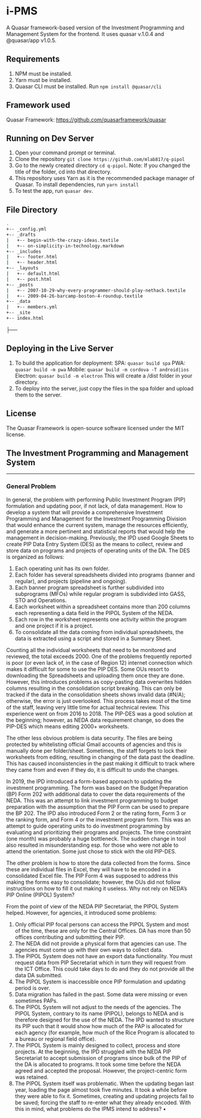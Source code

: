 # i-PMS
 A Quasar framework-based version of the Investment Programming and Management System for the frontend. It uses quasar v.1.0.4 and @quasar/app v1.0.5.
 
## Requirements
 
1. NPM must be installed.
2. Yarn must be installed.
3. Quasar CLI must be installed. Run `npm install @quasar/cli`

## Framework used

Quasar Framework: https://github.com/quasarframework/quasar

## Running on Dev Server

1. Open your command prompt or terminal.
2. Clone the repository `git clone https://github.com/mlab817/q-pipol`
3. Go to the newly created directory `cd q-pipol`. Note: If you changed the title of the folder, cd into that directory.
4. This repository uses Yarn as it is the recommended package manager of Quasar. To install dependencies, run `yarn install`
5. To test the app, run `quasar dev`.

## File Directory

```bash
.
+-- _config.yml
+-- _drafts
|   +-- begin-with-the-crazy-ideas.textile
|   +-- on-simplicity-in-technology.markdown
+-- _includes
|   +-- footer.html
|   +-- header.html
+-- _layouts
|   +-- default.html
|   +-- post.html
+-- _posts
|   +-- 2007-10-29-why-every-programmer-should-play-nethack.textile
|   +-- 2009-04-26-barcamp-boston-4-roundup.textile
+-- _data
|   +-- members.yml
+-- _site
+-- index.html
```
├──

## Deploying in the Live Server
1. To build the application for deployment: 
   SPA:       `quasar build spa`
   PWA:       `quasar build -m pwa`
   Mobile:    `quasar build -m cordova -T android|ios`
   Electron:  `quasar build -m electron`
   This will create a /dist folder in your directory.
2. To deploy into the server, just copy the files in the spa folder and upload them to the server.

## License

The Quasar Framework is open-source software licensed under the MIT license.

## The Investment Programming and Management System
-- --

### General Problem

In general, the problem with performing Public Investment Program (PIP) formulation and updating poor, if not lack, of data management.
How to develop a system that will provide a comprehensive Investment Programming and Management for the Investment Programming Division that would enhance the current system, manage the resources efficiently, and generate a more pertinent and statistical reports that would help the management in decision-making.
Previously, the IPD used Google Sheets to create PIP Data Entry System (DES) as the means to collect, review and store data on programs and projects of operating units of the DA. The DES is organized as follows:

1.	Each operating unit has its own folder.
2.	Each folder has several spreadsheets divided into programs (banner and regular), and projects (pipeline and ongoing).
3.	Each banner program spreadsheet is further subdivided into subprograms (MFOs) while regular program is subdivided into GASS, STO and Operations.
4.	Each worksheet within a spreadsheet contains more than 200 columns each representing a data field in the PIPOL System of the NEDA.
5.	Each row in the worksheet represents one activity within the program and one project if it is a project.
6.	To consolidate all the data coming from individual spreadsheets, the data is extracted using a script and stored in a Summary Sheet.

Counting all the individual worksheets that need to be monitored and reviewed, the total exceeds 2000. One of the problems frequently reported is poor (or even lack of, in the case of Region 12) internet connection which makes it difficult for some to use the PIP DES. Some OUs resort to downloading the Spreadsheets and uploading them once they are done. However, this introduces problems as copy-pasting data overwrites hidden columns resulting in the consolidation script breaking. This can only be tracked if the data in the consolidation sheets shows invalid data (#N/A); otherwise, the error is just overlooked. This process takes most of the time of the staff, leaving very little time for actual technical review. This experience went on from 2016 to 2018. The PIP-DES was a good solution at the beginning; however, as NEDA data requirement change, so does the PIP-DES which means editing 2000+ worksheets.

The other less obvious problem is data security. The files are being protected by whitelisting official Gmail accounts of agencies and this is manually done per folder/sheet. Sometimes, the staff forgets to lock their worksheets from editing, resulting in changing of the data past the deadline. This has caused inconsistencies in the past making it difficult to track where they came from and even if they do, it is difficult to undo the changes.

In 2019, the IPD introduced a form-based approach to updating the investment programming. The form was based on the Budget Preparation (BP) Form 202 with additional data to cover the data requirements of the NEDA. This was an attempt to link investment programming to budget preparation with the assumption that the PIP Form can be used to prepare the BP 202. The IPD also introduced Form 2 or the rating form, Form 3 or the ranking form, and Form 4 or the investment program form. This was an attempt to guide operating units to do investment programming by evaluating and prioritizing their programs and projects. The time constraint (one month) was probably a huge bottleneck. The sudden change in tool also resulted in misunderstanding esp. for those who were not able to attend the orientation. Some just chose to stick with the old PIP-DES.

The other problem is how to store the data collected from the forms. Since these are individual files in Excel, they will have to be encoded in a consolidated Excel file. The PIP Form 4 was supposed to address this making the forms easy to consolidate; however, the OUs did not follow instructions on how to fill it out making it useless.
Why not rely on NEDA’s PIP Online (PIPOL) System?

From the point of view of the NEDA PIP Secretariat, the PIPOL System helped. However, for agencies, it introduced some problems:

1.	Only official PIP focal persons can access the PIPOL System and most of the time, these are only for the Central Offices. DA has more than 50 offices contributing and submitting their PIP.
2.	The NEDA did not provide a physical form that agencies can use. The agencies must come up with their own ways to collect data.
3.	The PIPOL System does not have an export data functionality. You must request data from PIP Secretariat which in turn they will request from the ICT Office. This could take days to do and they do not provide all the data DA submitted.
4.	The PIPOL System is inaccessible once PIP formulation and updating period is over.
5.	Data migration has failed in the past. Some data were missing or even sometimes PAPs.
6.	The PIPOL System will not adjust to the needs of the agencies. The PIPOL System, contrary to its name (PIPOL), belongs to NEDA and is therefore designed for the use of the NEDA. The IPD wanted to structure its PIP such that it would show how much of the PAP is allocated for each agency (for example, how much of the Rice Program is allocated to a bureau or regional field office).
7.	The PIPOL System is mainly designed to collect, process and store projects. At the beginning, the IPD struggled with the NEDA PIP Secretariat to accept submission of programs since bulk of the PIP of the DA is allocated to programs. It took some time before the NEDA agreed and accepted the proposal. However, the project-centric form was retained.
8.	The PIPOL System itself was problematic. When the updating began last year, loading the page almost took five minutes. It took a while before they were able to fix it. Sometimes, creating and updating projects fail to be saved; forcing the staff to re-enter what they already encoded.
With this in mind, what problems do the IPMS intend to address?
•	
